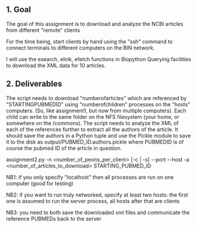 ## 1. Goal
The goal of this assignment is to download and analyze the NCBI articles from different "remote" clients

For the time being, start clients by hand using the "ssh" command to connect terminals to different computers on the BIN network.

I will use the esearch, elink, efetch functions in Biopython Querying facilities to download the XML data for 10 articles.

## 2. Deliverables

The script needs to download "numberofarticles" which are referenced by "STARTINGPUBMEDID" using "numberofchildren" processes on the "hosts" computers.
(So, like assignment1, but now from multiple computers). Each child can write to the same folder on the NFS filesystem (your home, or somewhere on the /commons).
The script needs to analyze the XML of each of the references further to extract all the authors of the article. 
It should save the authors in a Python tuple and use the Pickle module to save it to the disk as output/PUBMED_ID.authors.pickle where PUBMEDID is of course the pubmed ID of the article in question.

assignment2.py -n <number_of_peons_per_client> [-c | -s] --port <portnumber> --host <serverhost> -a <number_of_articles_to_download> STARTING_PUBMED_ID

NB1: if you only specify "localhost" then all processes are run on one computer (good for testing)

NB2: if you want to run truly networked, specify at least two hosts: the first one is assumed to run the server process, all hosts after that are clients

NB3: you need to both save the downloaded xml files and communicate the reference PUBMEDs back to the server
